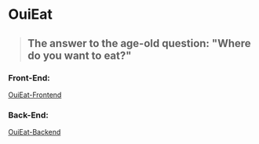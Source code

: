 # OuiEat

> ## The answer to the age-old question: "Where do you want to eat?"

### Front-End:

[OuiEat-Frontend](https://github.com/CSC207-2022F-UofT/course-project-group-82/tree/main/frontend)

### Back-End:

[OuiEat-Backend](https://github.com/CSC207-2022F-UofT/course-project-group-82/tree/main/backend)
